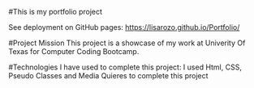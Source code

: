 #This is my portfolio project

See deployment on GitHub pages:
https://lisarozo.github.io/Portfolio/

#Project Mission
This project is a showcase of my work at Univerity Of Texas for Computer Coding Bootcamp.

#Technologies I have used to complete this project:
I used Html, CSS, Pseudo Classes and Media Quieres to complete this project